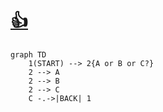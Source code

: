 # [:+1:](https://pages.github.com/)

```mermaid
graph TD
    1(START) --> 2{A or B or C?}
    2 --> A
    2 --> B
    2 --> C
    C -.->|BACK| 1
```
